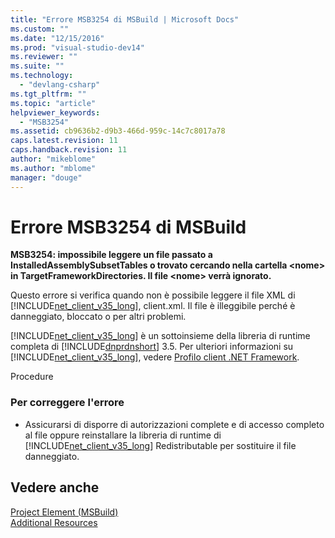 ```yaml
---
title: "Errore MSB3254 di MSBuild | Microsoft Docs"
ms.custom: ""
ms.date: "12/15/2016"
ms.prod: "visual-studio-dev14"
ms.reviewer: ""
ms.suite: ""
ms.technology: 
  - "devlang-csharp"
ms.tgt_pltfrm: ""
ms.topic: "article"
helpviewer_keywords: 
  - "MSB3254"
ms.assetid: cb9636b2-d9b3-466d-959c-14c7c8017a78
caps.latest.revision: 11
caps.handback.revision: 11
author: "mikeblome"
ms.author: "mblome"
manager: "douge"
---
```

# Errore MSB3254 di MSBuild
**MSB3254: impossibile leggere un file  passato a InstalledAssemblySubsetTables o trovato cercando nella cartella \<nome\> in TargetFrameworkDirectories. Il file \<nome\> verrà ignorato.**  
  
 Questo errore si verifica quando non è possibile leggere il file XML di [!INCLUDE[net_client_v35_long](../misc/includes/net_client_v35_long_md.md)], client.xml.  Il file è illeggibile perché è danneggiato, bloccato o per altri problemi.  
  
 [!INCLUDE[net_client_v35_long](../misc/includes/net_client_v35_long_md.md)] è un sottoinsieme della libreria di runtime completa di [!INCLUDE[dnprdnshort](../code-quality/includes/dnprdnshort_md.md)] 3.5.  Per ulteriori informazioni su [!INCLUDE[net_client_v35_long](../misc/includes/net_client_v35_long_md.md)], vedere [Profilo client .NET Framework](../Topic/.NET%20Framework%20Client%20Profile.md).  
  
 Procedure  
  
### Per correggere l'errore  
  
-   Assicurarsi di disporre di autorizzazioni complete e di accesso completo al file oppure reinstallare la libreria di runtime di [!INCLUDE[net_client_v35_long](../misc/includes/net_client_v35_long_md.md)] Redistributable per sostituire il file danneggiato.  
  
## Vedere anche  
 [Project Element \(MSBuild\)](../msbuild/project-element-msbuild.md)   
 [Additional Resources](../msbuild/additional-msbuild-resources.md)